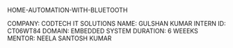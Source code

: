HOME-AUTOMATION-WITH-BLUETOOTH

COMPANY: CODTECH IT SOLUTIONS
NAME: GULSHAN KUMAR
INTERN ID: CT06WT84
DOMAIN: EMBEDDED SYSTEM
DURATION: 6 WEEEKS
MENTOR: NEELA SANTOSH KUMAR
